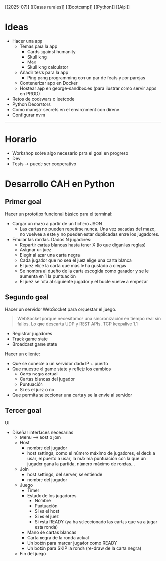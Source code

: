 [[2025-07]] [[Casas rurales]] [[Bootcamp]] [[Python]] [[Alpi]]

# Ideas
- Hacer una app
	- Temas para la app
		- Cards against humanity
		- Skull king
		- Mao
		- Skull king calculator
	- Añadir tests para la app
		- Ping pong programming con un par de feats y por parejas
	- Contenerizar app en Docker
	- Hostear app en george-sandbox.es (para ilustrar como servir apps en PROD)
- Retos de codewars o leetcode
- Python Decorators
- Como manejar secrets en el environment con direnv 
- Configurar nvim
---
# Horario
- Workshop sobre algo necesario para el goal en progreso
- Dev
- Tests -> puede ser cooperativo
# Desarrollo CAH en Python

## Primer goal
Hacer un prototipo funcional básico para el terminal:
- Cargar un mazo a partir de un fichero JSON
	- Las cartas no pueden repetirse nunca. Una vez sacadas del mazo, no vuelven a este y no pueden estar duplicadas entre los jugadores.
- Emular las rondas. Dados N jugadores:
	- Repartir cartas blancas hasta tener X (lo que digan las reglas)
	- Asignar un juez
	- Elegir al azar una carta negra
	- Cada jugador que no sea el juez elige una carta blanca
	- El juez elige la carta que más le ha gustado a ciegas
	- Se nombra al dueño de la carta escogida como ganador y se le aumenta en 1 la puntuación
	- El juez se rota al siguiente jugador y el bucle vuelve a empezar

## Segundo goal
Hacer un servidor WebSocket para orquestar el juego.

> WebSocket porque necesitamos una sincronización en tiempo real sin fallos. Lo que descarta UDP y REST APIs. TCP keepalive 1.1

- Registrar jugadores
- Track game state
- Broadcast game state

Hacer un cliente:
- Que se conecte a un servidor dado IP + puerto
- Que muestre el game state y refleje los cambios
	- Carta negra actual
	- Cartas blancas del jugador
	- Puntuación
	- Si es el juez o no
- Que permita seleccionar una carta y se la envíe al servidor
## Tercer goal
UI
- Diseñar interfaces necesarias
	- Menú --> host o join
	- Host
		- nombre del jugador
		- host settings, como el número máximo de jugadores, el deck a usar, el puerto a usar, la máxima puntuación con la que un jugador gana la partida, número máximo de rondas...
	- Join
		- host settings, del server, se entiende
		- nombre del jugador
	- Juego
		- Timer
		- Estado de los jugadores
			- Nombre
			- Puntuación
			- Si es el host
			- Si es el juez
			- Si está READY (ya ha seleccionado las cartas que va a jugar esta ronda)
		- Mano de cartas blancas
		- Carta negra de la ronda actual
		- Un botón para marcar jugador como READY
		- Un botón para SKIP la ronda (re-draw de la carta negra)
	- Fin del juego